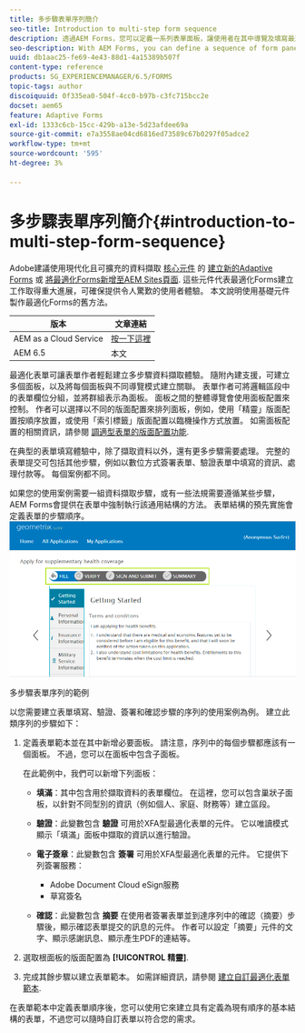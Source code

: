 ```yaml
---
title: 多步驟表單序列簡介
seo-title: Introduction to multi-step form sequence
description: 透過AEM Forms，您可以定義一系列表單面板，讓使用者在其中導覽及填寫最適化表單。
seo-description: With AEM Forms, you can define a sequence of form panel in which you want users to navigate and fill an adaptive form.
uuid: db1aac25-fe69-4e43-88d1-4a15389b507f
content-type: reference
products: SG_EXPERIENCEMANAGER/6.5/FORMS
topic-tags: author
discoiquuid: 0f335ea0-504f-4cc0-b97b-c3fc715bcc2e
docset: aem65
feature: Adaptive Forms
exl-id: 1333c6cb-15cc-429b-a13e-5d23afdee69a
source-git-commit: e7a3558ae04cd6816ed73589c67b0297f05adce2
workflow-type: tm+mt
source-wordcount: '595'
ht-degree: 3%

---
```


# 多步驟表單序列簡介{#introduction-to-multi-step-form-sequence}

<span class="preview"> Adobe建議使用現代化且可擴充的資料擷取 [核心元件](https://experienceleague.adobe.com/docs/experience-manager-core-components/using/adaptive-forms/introduction.html) 的 [建立新的Adaptive Forms](/help/forms/using/create-an-adaptive-form-core-components.md) 或 [將最適化Forms新增至AEM Sites頁面](/help/forms/using/create-or-add-an-adaptive-form-to-aem-sites-page.md). 這些元件代表最適化Forms建立工作取得重大進展，可確保提供令人驚歎的使用者體驗。 本文說明使用基礎元件製作最適化Forms的舊方法。 </span>

| 版本 | 文章連結 |
| -------- | ---------------------------- |
| AEM as a Cloud Service  | [按一下這裡](https://experienceleague.adobe.com/docs/experience-manager-cloud-service/content/forms/adaptive-forms-authoring/authoring-adaptive-forms-foundation-components/configure-layout-of-an-adaptive-form/introduction-form-sequence.html) |
| AEM 6.5 | 本文 |


最適化表單可讓表單作者輕鬆建立多步驟資料擷取體驗。 隨附內建支援，可建立多個面板，以及將每個面板與不同導覽模式建立關聯。 表單作者可將邏輯區段中的表單欄位分組，並將群組表示為面板。 面板之間的整體導覽會使用面板配置來控制。 作者可以選擇以不同的版面配置來排列面板，例如，使用「精靈」版面配置按順序放置，或使用「索引標籤」版面配置以臨機操作方式放置。 如需面板配置的相關資訊，請參閱 [調適型表單的版面配置功能](../../forms/using/layout-capabilities-adaptive-forms.md).

在典型的表單填寫體驗中，除了擷取資料以外，還有更多步驟需要處理。 完整的表單提交可包括其他步驟，例如以數位方式簽署表單、驗證表單中填寫的資訊、處理付款等。 每個案例都不同。

如果您的使用案例需要一組資料擷取步驟，或有一些法規需要遵循某些步驟，AEM Forms會提供在表單中強制執行該通用結構的方法。 表單結構的預先實施會定義表單的步驟順序。 ![多步驟表單序列的範例](assets/formpipeline.png)

多步驟表單序列的範例

以您需要建立表單填寫、驗證、簽署和確認步驟的序列的使用案例為例。 建立此類序列的步驟如下：

1. 定義表單範本並在其中新增必要面板。 請注意，序列中的每個步驟都應該有一個面板。 不過，您可以在面板中包含子面板。

   在此範例中，我們可以新增下列面板：

   * **填滿**：其中包含用於擷取資料的表單欄位。 在這裡，您可以包含巢狀子面板，以針對不同型別的資訊（例如個人、家庭、財務等）建立區段。

   * **驗證**：此變數包含 **驗證** 可用於XFA型最適化表單的元件。 它以唯讀模式顯示「填滿」面板中擷取的資訊以進行驗證。

   * **電子簽章**：此變數包含 **簽署** 可用於XFA型最適化表單的元件。 它提供下列簽署服務：

      * Adobe Document Cloud eSign服務
      * 草寫簽名

   * **確認**：此變數包含 **摘要** 在使用者簽署表單並到達序列中的確認（摘要）步驟後，顯示確認表單提交的訊息的元件。 作者可以設定「摘要」元件的文字、顯示感謝訊息、顯示產生PDF的連結等。

1. 選取根面板的版面配置為 **[!UICONTROL 精靈]**.
1. 完成其餘步驟以建立表單範本。 如需詳細資訊，請參閱 [建立自訂最適化表單範本](../../forms/using/custom-adaptive-forms-templates.md).

在表單範本中定義表單順序後，您可以使用它來建立具有定義為現有順序的基本結構的表單，不過您可以隨時自訂表單以符合您的需求。
